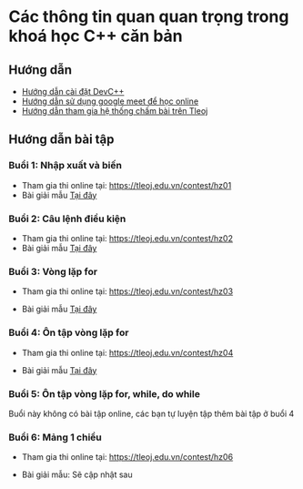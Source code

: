 # Các thông tin quan quan trọng trong khoá học C++ căn bản

## Hướng dẫn

- [Hướng dẫn cài đặt DevC++](https://github.com/zukahai/cpp-basics-tutorial/raw/main/Khoá%20học/00_initial/Cài%20đặt%20môi%20trường.docx)
- [Hướng dẫn sử dụng google meet để học online](https://github.com/zukahai/cpp-basics-tutorial/blob/main/Khoá%20học/00_initial/ggmeet.md)
- [Hướng dẫn tham gia hệ thống chấm bài trên Tleoj](https://github.com/zukahai/cpp-basics-tutorial/blob/main/Quyết/10_online_jundge_system/readme.md)

## Hướng dẫn bài tập

### Buổi 1: Nhập xuất và biến

- Tham gia thi online tại:
https://tleoj.edu.vn/contest/hz01
- Bài giải mẫu [Tại đây](https://github.com/zukahai/cpp-basics-tutorial/blob/main/Khoá%20học/01_cin_cout_variable/exercises.md)

### Buổi 2: Câu lệnh điều kiện

- Tham gia thi online tại:
https://tleoj.edu.vn/contest/hz02
- Bài giải mẫu [Tại đây](https://github.com/zukahai/cpp-basics-tutorial/blob/main/Khoá%20học/02_if_else/readme.md)

### Buổi 3: Vòng lặp for

- Tham gia thi online tại:
https://tleoj.edu.vn/contest/hz03

- Bài giải mẫu [Tại đây](https://github.com/zukahai/cpp-basics-tutorial/blob/main/Khoá%20học/03_for_loop/readme.md)

### Buổi 4: Ôn tập vòng lặp for
- Tham gia thi online tại:
https://tleoj.edu.vn/contest/hz04

- Bài giải mẫu [Tại đây](https://github.com/zukahai/cpp-basics-tutorial/tree/main/Khoá%20học/05_while_do_while/ex4)

### Buổi 5: Ôn tập vòng lặp for, while, do while

Buổi này không có bài tập online, các bạn tự luyện tập thêm bài tập ở buổi 4

### Buổi 6: Mảng 1 chiều
- Tham gia thi online tại:
https://tleoj.edu.vn/contest/hz06

- Bài giải mẫu: Sẽ cập nhật sau


